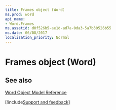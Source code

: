 ```yaml
---
title: Frames object (Word)
ms.prod: word
api_name:
- Word.Frames
ms.assetid: d0f526b5-ae1d-ad7a-0da3-5a7b30526b55
ms.date: 06/08/2017
localization_priority: Normal
---
```



# Frames object (Word)




## See also


[Word Object Model Reference](overview/Word/object-model.md)

[!include[Support and feedback](~/includes/feedback-boilerplate.md)]